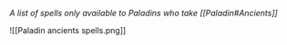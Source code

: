 *A list of spells only available to Paladins who take [[Paladin#Ancients]]*

![[Paladin ancients spells.png]]